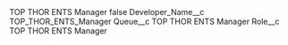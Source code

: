 <?xml version="1.0" encoding="UTF-8"?>
<CustomMetadata xmlns="http://soap.sforce.com/2006/04/metadata" xmlns:xsi="http://www.w3.org/2001/XMLSchema-instance" xmlns:xsd="http://www.w3.org/2001/XMLSchema">
    <label>TOP THOR ENTS Manager</label>
    <protected>false</protected>
    <values>
        <field>Developer_Name__c</field>
        <value xsi:type="xsd:string">TOP_THOR_ENTS_Manager</value>
    </values>
    <values>
        <field>Queue__c</field>
        <value xsi:type="xsd:string">TOP THOR ENTS Manager</value>
    </values>
    <values>
        <field>Role__c</field>
        <value xsi:type="xsd:string">TOP THOR ENTS Manager</value>
    </values>
</CustomMetadata>
